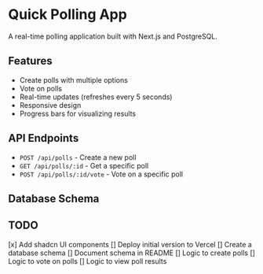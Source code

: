 # Quick Polling App

A real-time polling application built with Next.js and PostgreSQL.

## Features

- Create polls with multiple options
- Vote on polls
- Real-time updates (refreshes every 5 seconds)
- Responsive design
- Progress bars for visualizing results

## API Endpoints

- `POST /api/polls` - Create a new poll
- `GET /api/polls/:id` - Get a specific poll
- `POST /api/polls/:id/vote` - Vote on a specific poll

## Database Schema

## TODO

[x] Add shadcn UI components
[] Deploy initial version to Vercel
[] Create a database schema
[] Document schema in README
[] Logic to create polls
[] Logic to vote on polls
[] Logic to view poll results
